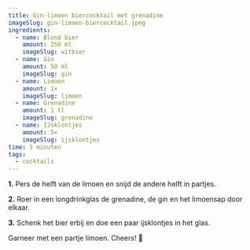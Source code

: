 ```yaml
---
title: Gin-limoen biercocktail met grenadine
imageSlug: gin-limoen-biercocktail.jpeg
ingredients:
  - name: Blond bier
    amount: 250 ml
    imageSlug: witbier
  - name: Gin
    amount: 50 ml
    imageSlug: gin
  - name: Limoen
    amount: 1×
    imageSlug: limoen
  - name: Grenadine
    amount: 1 tl
    imageSlug: grenadine
  - name: IJsklontjes
    amount: 5×
    imageSlug: ijsklontjes
time: 5 minuten
tags:
  - cocktails
---
```


**1.** Pers de helft van de limoen en snijd de andere helft in partjes.

**2.** Roer in een longdrinkglas de grenadine, de gin en het limoensap door elkaar.

**3.** Schenk het bier erbij en doe een paar ijsklontjes in het glas.

Garneer met een partje limoen. Cheers! 🍹
